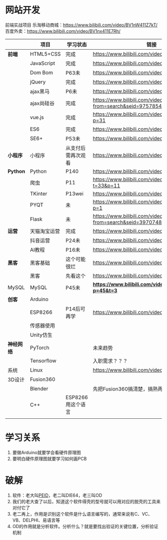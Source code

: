 # 网站开发

前端实战项目
乐淘移动商城：https://www.bilibili.com/video/BV1nW411Z7kT/
百度外卖：https://www.bilibili.com/video/BV1nx411E7Rh/

|              | 项目         | 学习状态           | 链接                                                         |
| ------------ | ------------ | ------------------ | ------------------------------------------------------------ |
| **前端**     | HTML5+CSS    | 完成               | https://www.bilibili.com/video/BV14J4114768                  |
|              | JavaScript   | 完成               | https://www.bilibili.com/video/BV1ux411d75J                  |
|              | Dom Bom      | P63未              | https://www.bilibili.com/video/BV1k4411w7sV                  |
|              | jQuery       | 完成               | https://www.bilibili.com/video/BV1pt411H7D6/                 |
|              | ajax黑马     | P6未               | https://www.bilibili.com/video/BV1ox411M7P2                  |
|              | ajax尚硅谷   | 完成               | https://www.bilibili.com/video/BV1WC4y1b78y?from=search&seid=9757854129578534234 |
|              | vue.js       | 完成               | https://www.bilibili.com/video/BV12J411m7MG/?p=31            |
|              | ES6          | 完成               | https://www.bilibili.com/video/BV1zt411K7f2                  |
|              | SE6+         | P53未              | https://www.bilibili.com/video/BV1uK411H7on                  |
| **小程序**   | 小程序       | 从支付后需再次观看 | https://www.bilibili.com/video/BV1nE41117BQ                  |
| **Python**   | Python       | P140               | https://www.bilibili.com/video/BV1wD4y1o7AS                  |
|              | 爬虫         | P11                | https://www.bilibili.com/video/BV1Yh411o7Sz?t=33&p=11        |
|              | TKinter      | P13wei             | https://www.bilibili.com/video/BV1jW411Y7dL                  |
|              | PYQT         | 未                 | https://www.bilibili.com/video/BV1e64y1T7PD?p=1              |
|              | Flask        | 未                 | https://www.bilibili.com/video/BV1UJ411s7XY?from=search&seid=3970748409697270093 |
| **运营**     | 天猫淘宝运营 | 完成               | https://www.bilibili.com/video/BV1rE411X7F7                  |
|              | 抖音运营     | P24未              | https://www.bilibili.com/video/BV1XE411j7y6                  |
|              | AI教程       | P16未              | https://www.bilibili.com/video/BV1m4411b7Yh                  |
| **黑客**     | 黑客基础     | 这个可能很烂       | https://www.bilibili.com/video/BV1Ub411T7ao                  |
|              | 黑客         | 先看这个           | https://www.bilibili.com/video/BV1Kt411u73T                  |
| MySQL        | MySQL        | P45未              | **https://www.bilibili.com/video/BV1fx411X7BD?p=45&t=3**     |
| **创客**     | Arduino      |                    |                                                              |
|              | ESP8266      | P14后可再学        | https://www.bilibili.com/video/BV1L7411c7jw                  |
|              | 传感器使用   |                    |                                                              |
|              | Unity仿生    |                    |                                                              |
| **神经网络** | PyTorch      |                    | 未来趋势                                                     |
|              | Tensorflow   |                    | 入职需求？？？                                               |
| 系统         | Linux        |                    | https://www.bilibili.com/video/BV1Sv411r7vd                  |
| 3D设计       | Fusion360    |                    |                                                              |
|              | Blender      |                    | 先把Fusion360搞清楚，搞熟再说                                |
|              | C++          | ESP8266用这个语言  |                                                              |
|              |              |                    |                                                              |

# 学习关系

1. 要做Arduino就要学会看硬件原理图
2. 要明白硬件原理图就要学习如何画PCB

# 破解

1. 软件：老大叫[PEID](https://www.52pojie.cn/thread-12865-1-1.html)，老二叫DIE64，老三叫OD
2. 我们的老大查了以后，知道这个软件得壳的型号就可以用对应的脱壳的工具来对付它了
3. 老二再上，作用是识别这个软件是什么语言编写的，通常来说有C、VC、VB、DELPHI、易语言等
4. OD的作用就是分析软件。分析什么？就是要找出验证的关键位置，分析验证机制